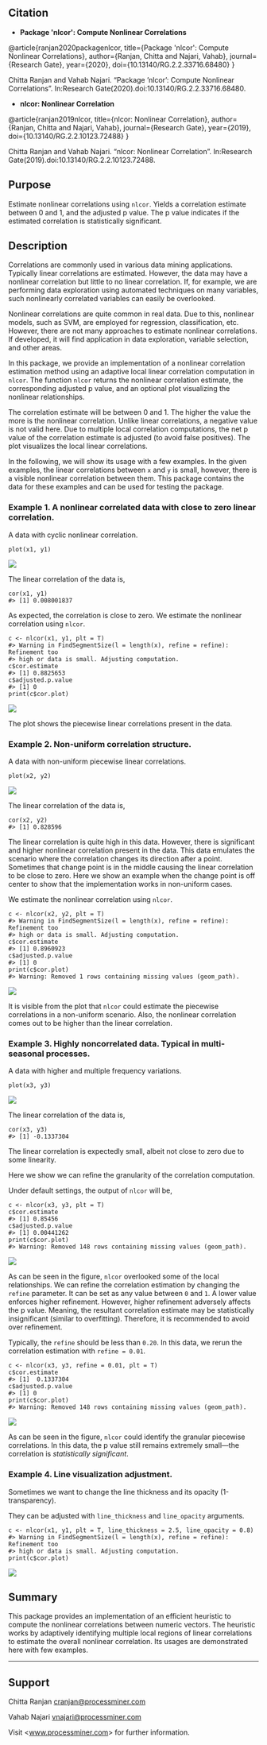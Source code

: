 ## Citation

* **Package 'nlcor': Compute Nonlinear Correlations**

@article{ranjan2020packagenlcor,
  title={Package 'nlcor': Compute Nonlinear Correlations},
  author={Ranjan, Chitta and Najari, Vahab},
  journal={Research Gate},
  year={2020},
  doi={10.13140/RG.2.2.33716.68480}
}

Chitta Ranjan and Vahab Najari. “Package ’nlcor’: Compute Nonlinear Correlations”. In:Research Gate(2020).doi:10.13140/RG.2.2.33716.68480.

* **nlcor: Nonlinear Correlation**

@article{ranjan2019nlcor,
  title={nlcor: Nonlinear Correlation},
  author={Ranjan, Chitta and Najari, Vahab},
  journal={Research Gate},
  year={2019},
  doi={10.13140/RG.2.2.10123.72488}
}

Chitta Ranjan and Vahab Najari. “nlcor: Nonlinear Correlation”. In:Research Gate(2019).doi:10.13140/RG.2.2.10123.72488.


Purpose
-------

Estimate nonlinear correlations using `nlcor`. Yields a correlation
estimate between 0 and 1, and the adjusted p value. The p value
indicates if the estimated correlation is statistically significant.

Description
-----------

Correlations are commonly used in various data mining applications.
Typically linear correlations are estimated. However, the data may have
a nonlinear correlation but little to no linear correlation. If, for
example, we are performing data exploration using automated techniques
on many variables, such nonlinearly correlated variables can easily be
overlooked.

Nonlinear correlations are quite common in real data. Due to this,
nonlinear models, such as SVM, are employed for regression,
classification, etc. However, there are not many approaches to estimate
nonlinear correlations. If developed, it will find application in data
exploration, variable selection, and other areas.

In this package, we provide an implementation of a nonlinear correlation
estimation method using an adaptive local linear correlation computation
in `nlcor`. The function `nlcor` returns the nonlinear correlation
estimate, the corresponding adjusted p value, and an optional plot
visualizing the nonlinear relationships.

The correlation estimate will be between 0 and 1. The higher the value
the more is the nonlinear correlation. Unlike linear correlations, a
negative value is not valid here. Due to multiple local correlation
computations, the net p value of the correlation estimate is adjusted
(to avoid false positives). The plot visualizes the local linear
correlations.

In the following, we will show its usage with a few examples. In the
given examples, the linear correlations between `x` and `y` is small,
however, there is a visible nonlinear correlation between them. This
package contains the data for these examples and can be used for testing
the package.

### Example 1. A nonlinear correlated data with close to zero linear correlation.

A data with cyclic nonlinear correlation.

    plot(x1, y1)

<img src="README_files/figure-markdown_strict/Figure-1.1-1.png">

The linear correlation of the data is,

    cor(x1, y1)
    #> [1] 0.008001837

As expected, the correlation is close to zero. We estimate the nonlinear
correlation using `nlcor`.

    c <- nlcor(x1, y1, plt = T)
    #> Warning in FindSegmentSize(l = length(x), refine = refine): Refinement too
    #> high or data is small. Adjusting computation.
    c$cor.estimate
    #> [1] 0.8825653
    c$adjusted.p.value
    #> [1] 0
    print(c$cor.plot)

<img src="README_files/figure-markdown_strict/Figure-1.2-1.png">

The plot shows the piecewise linear correlations present in the data.

### Example 2. Non-uniform correlation structure.

A data with non-uniform piecewise linear correlations.

    plot(x2, y2)

<img src="README_files/figure-markdown_strict/Figure-2.1-1.png">

The linear correlation of the data is,

    cor(x2, y2)
    #> [1] 0.828596

The linear correlation is quite high in this data. However, there is
significant and higher nonlinear correlation present in the data. This
data emulates the scenario where the correlation changes its direction
after a point. Sometimes that change point is in the middle causing the
linear correlation to be close to zero. Here we show an example when the
change point is off center to show that the implementation works in
non-uniform cases.

We estimate the nonlinear correlation using `nlcor`.

    c <- nlcor(x2, y2, plt = T)
    #> Warning in FindSegmentSize(l = length(x), refine = refine): Refinement too
    #> high or data is small. Adjusting computation.
    c$cor.estimate
    #> [1] 0.8960923
    c$adjusted.p.value
    #> [1] 0
    print(c$cor.plot)
    #> Warning: Removed 1 rows containing missing values (geom_path).

<img src="README_files/figure-markdown_strict/Figure-2.2-1.png">

It is visible from the plot that `nlcor` could estimate the piecewise
correlations in a non-uniform scenario. Also, the nonlinear correlation
comes out to be higher than the linear correlation.

### Example 3. Highly noncorrelated data. Typical in multi-seasonal processes.

A data with higher and multiple frequency variations.

    plot(x3, y3)

<img src="README_files/figure-markdown_strict/Figure-3.1-1.png">

The linear correlation of the data is,

    cor(x3, y3)
    #> [1] -0.1337304

The linear correlation is expectedly small, albeit not close to zero due
to some linearity.

Here we show we can refine the granularity of the correlation
computation.

Under default settings, the output of `nlcor` will be,

    c <- nlcor(x3, y3, plt = T)
    c$cor.estimate
    #> [1] 0.85456
    c$adjusted.p.value
    #> [1] 0.00441262
    print(c$cor.plot)
    #> Warning: Removed 148 rows containing missing values (geom_path).

<img src="README_files/figure-markdown_strict/Figure-3.2-1.png">

As can be seen in the figure, `nlcor` overlooked some of the local relationships.
We can refine the correlation estimation by changing the `refine` parameter. 
It can be set as any 
value between `0` and `1`. A lower value enforces higher refinement. However,
higher refinement adversely affects the p value. Meaning, the resultant 
correlation estimate may be statistically insignificant (similar to overfitting).
Therefore, it is recommended to avoid over refinement.

Typically, the `refine` should be less than `0.20`. In this data, we rerun the correlation estimation with `refine = 0.01`.

    c <- nlcor(x3, y3, refine = 0.01, plt = T)
    c$cor.estimate
    #> [1]  0.1337304
    c$adjusted.p.value
    #> [1] 0
    print(c$cor.plot)
    #> Warning: Removed 148 rows containing missing values (geom_path).

<img src="README_files/figure-markdown_strict/Figure-3.3-1.png">

As can be seen in the figure, `nlcor` could identify the granular
piecewise correlations. In this data, the p value still remains
extremely small—the correlation is *statistically significant*.

### Example 4. Line visualization adjustment.

Sometimes we want to change the line thickness and its opacity
(1-transparency).

They can be adjusted with `line_thickness` and `line_opacity` arguments.

    c <- nlcor(x1, y1, plt = T, line_thickness = 2.5, line_opacity = 0.8)
    #> Warning in FindSegmentSize(l = length(x), refine = refine): Refinement too
    #> high or data is small. Adjusting computation.
    print(c$cor.plot)

<img src="README_files/figure-markdown_strict/Figure-3.4-1.png">

Summary
-------

This package provides an implementation of an efficient heuristic to
compute the nonlinear correlations between numeric vectors. The
heuristic works by adaptively identifying multiple local regions of
linear correlations to estimate the overall nonlinear correlation. Its
usages are demonstrated here with few examples.

------------------------------------------------------------------------

Support
-------

Chitta Ranjan <cranjan@processminer.com>

Vahab Najari <vnajari@processminer.com>

Visit &lt;www.processminer.com&gt; for further information.
